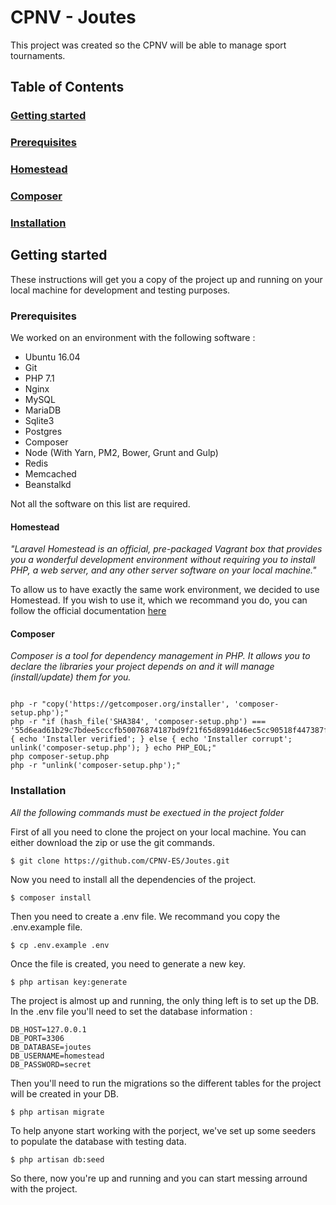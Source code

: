 
# CPNV - Joutes

This project was created so the CPNV will be able to manage sport tournaments.


## Table of Contents

### [Getting started](#getting-started-1)
### [Prerequisites](#prerequisites-1)
### [Homestead](#homestead-1)
### [Composer](#composer-1)
### [Installation](#installation-1)


## Getting started
These instructions will get you a copy of the project up and running on your local machine for development and testing purposes.

### Prerequisites

We worked on an environment with the following software :

- Ubuntu 16.04
- Git
- PHP 7.1
- Nginx
- MySQL
- MariaDB
- Sqlite3
- Postgres
- Composer
- Node (With Yarn, PM2, Bower, Grunt and Gulp)
- Redis
- Memcached
- Beanstalkd

Not all the software on this list are required.

#### Homestead

_"Laravel Homestead is an official, pre-packaged Vagrant box that provides you a wonderful development environment without requiring you to install PHP, a web server, and any other server software on your local machine."_

To allow us to have exactly the same work environment, we decided to use Homestead. If you wish to use it, which we recommand you do, you can follow the official documentation [here](https://laravel.com/docs/5.3/homestead)

#### Composer

_Composer is a tool for dependency management in PHP. It allows you to declare the libraries your project depends on and it will manage (install/update) them for you._

```

php -r "copy('https://getcomposer.org/installer', 'composer-setup.php');"
php -r "if (hash_file('SHA384', 'composer-setup.php') === '55d6ead61b29c7bdee5cccfb50076874187bd9f21f65d8991d46ec5cc90518f447387fb9f76ebae1fbbacf329e583e30') { echo 'Installer verified'; } else { echo 'Installer corrupt'; unlink('composer-setup.php'); } echo PHP_EOL;"
php composer-setup.php
php -r "unlink('composer-setup.php');"

```

### Installation

_All the following commands must be exectued in the project folder_

First of all you need to clone the project on your local machine. You can either download the zip or use the git commands.

```
$ git clone https://github.com/CPNV-ES/Joutes.git
```

Now you need to install all the dependencies of the project.

```
$ composer install
```

Then you need to create a .env file. We recommand you copy the .env.example file.

```
$ cp .env.example .env
```

Once the file is created, you need to generate a new key.

```
$ php artisan key:generate
```

The project is almost up and running, the only thing left is to set up the DB. In the .env file you'll need to set the database information :

```
DB_HOST=127.0.0.1
DB_PORT=3306
DB_DATABASE=joutes
DB_USERNAME=homestead
DB_PASSWORD=secret
```

Then you'll need to run the migrations so the different tables for the project will be created in your DB.

```
$ php artisan migrate
```

To help anyone start working with the porject, we've set up some seeders to populate the database with testing data.

```
$ php artisan db:seed
```

So there, now you're up and running and you can start messing arround with the project.
